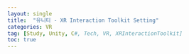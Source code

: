 ```yaml
---
layout: single
title:  "유니티 - XR Interaction Toolkit Setting"
categories: VR
tag: [Study, Unity, C#, Tech, VR, XRInteractionToolkit]
toc: true
---
```

